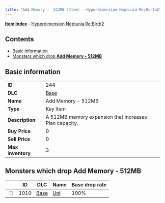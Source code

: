 ```yaml
---
title: "Add Memory -  512MB (Item) - Hyperdimension Neptunia Re;Birth2"
---
```


[**Item Index**](/neptunia/rb2/item/index.html) - [Hyperdimension Neptunia Re;Birth2](/neptunia/rb2)

## Contents

- [Basic information](#basic-information)
- [Monsters which drop **Add Memory -  512MB**](#monsters-which-drop-add-memory-512mb)

## Basic information

|   |   |
| -- | -- |
| **ID** | 244 |
| **DLC** | [Base](/neptunia/rb2/dlc/0-base.html) |
| **Name** | Add Memory -  512MB |
| **Type** | Key Item |
| **Description** | A 512MB memory expansion that increases Plan capacity. |
| **Buy Price** | 0 |
| **Sell Price** | 0 |
| **Max inventory** | 3 |

## Monsters which drop **Add Memory -  512MB**

|    | ID | DLC | Name | Base drop rate |
| -- | -- | --- | ---- | -------------- |
| <input type="checkbox" id="rb2-monster-0-1010" class="trackbox" /> | 1010 | [Base](/neptunia/rb2/dlc/0-base.html) | [Uni](/neptunia/rb2/monster/0-1010-uni.html) | 100% |